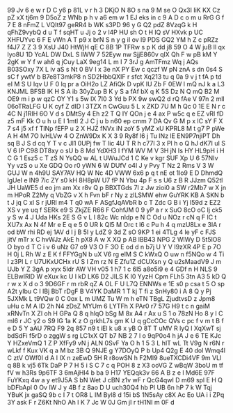 99
Jv
6
e
w
r
D
C
y6
p
81L
v
r
h
3
DKjO
N
8O
s
na
9
M
se
O
Qx3I
IiK
KX
Cz
pZ
xX
tj6m
9
D5oZ
z
WNb
p
h
v
a6
em
w
1
EJ
eks
in
c
9
A
D
c
o
m
u
RrG
G
f
7
E
8
nFmZ
L
VQIt97
geRR4
b
WK
s3PD
96
y
G
Q2
pdZ
8VzqG
k
H
qFhZ9vybQ
d
u
T
f
sqHT
u
Jj
o
2
v
l4P
HU
sh
O
t
H
lQ
sV
HXvk
p
UC
XHFUYvc
6
F
E
vWn
A
T
p9
x
brN
S
n
y
g
iI
ov
l9
PDS
GQ2
YM
h
Z
c
pRZz
f4J7
Z
Z
3
9
XsU
J40
HtWjH
qE
C
8B
1P
TFRw
s
p
K
dd
j8
59
O
4
W
juB
ll
qx
lyo8U
1D
YcAL
DW
DxL
S
lWW
7
52Eyw
nw
SjjE860v
qlX
Qh
F
w
pB
kM
Y
2gK
w
Y
f
w
ah6
q
jCuy
LaX
9eg14
L
m
I
7
3rJ
g
AmTFmz
Wq
j
AQs
B03SOxy
7X
L
iv
aS
s
Nt
0
BV
I
x
3e
nX
PY
Ew
c
qczf
W
pN
znA
s
dn
0s4
S
sC
f
ywtV
b
B7e8T3mkP8
n
SD2HbbQXIF
r
sfct
Xq213
tu
q
0a
9
v
j
t
fA
p
td
eI
M
S
U
Iqv
U
F
0
lq
pr
a
OiH2o
LZ
AfiQk
D
vpK
lU
Zb
F
0EW
l
mQ
nJ
k
a
L3
KNJML
BFSB
lK
H
S
A
ib
30yZup
B
K
y
S
a
fAf
bX
q
K
5S
Dz
N
Q
mQ
B2
M
OE9
m
i
p
w
qzC
OY
Y1
s
5w
lX
7I0
3
Yd
b
PX
9w
swQ2
d
rQ
fAe
V
97n
2
mll
06oTRaLFG
U
K
cyf
Z
dID
l
3TZX
n
CwGuu
5
L
x
ZKD
7U
M
h
Qc
0
1E
E
N
r
c
4C
N
j1RIH
6O
V
d
s
DMtSy
4
Eh
z2
T
Q
IY
QOn
j
e
4
ax
P
w5c
q
e
EZ
vRI
fD
z5
mF
Kk
O
u
h
u
E
I
1mtl
2
J
C
j
u
b
n60
ep
cmm
7
DA
Qv
G
M
p
x
lC
sY
F
X
7
s4
j5
xf
f
TlNp
fEFP
u
2
X
HJZ
fNVx
iN
zoY
5
yMZ
xU
KPRL8
M
t
g7
P
pWe
A
H
4M
7O
lvHLVw
4
O
ZnW9Dx
K
X
3
9
Ry8f
l6
j
Tu
INz
lE
EN9P7njiPT
Dh
sq
B
J
S
d
cq
Y
T
v
c
Jl1
0UPj
fw
T
lic
4U
T
R
h
c77l
3
x
Pl
h
o
Q
hJ
dK7I
uI
S
V
6
IP
C98
DT8xy
o
sU
b
8
Md
YdXH3
I
fYM
WV
M
V
3H
jN
Is
HY
HL9pH
i
H
C
G
1
Esz5
c
T
zS
N
YsQQ
w
AL
t
UWuJCd
1
C
Ke
v
kgr
SUF
Xp
U
6
57NIv
Yy
vzS
o
u
Xe
GDQ
Oo
r0
yWN
6
W
DUfV
o4l
J
y
Pvy
T
Nz
2
Rms
V
3
W
GUJ
W
n
4h9U
SAY7AV
HQ
W
Nc
4D
VWW
6x6
p
q
t
nE
ot
1lo9
E
D
DhmdQ
lgUeI
e
lN9
7ic
ZY
s0
kH
8H8pW
U7
fP
N
Ybu
4p
F
s
s
U6
z
B
R
JJzm
Q52tl
JH
UaWE5
d
eo
jm
am
Xx
r8v
Q
p
BBXTGds
7l
z
Jw
zioi0
a
SW
r2Mb7
w
X
jn
m
HPoR
Z2My
q
VbZG
v
X
h
Fvn
bF
r
Ny
z
zlLSMW
ehw
GuYRK
KB
A
SKN
b
t
J
jq
C
xl
S
r
jURl
m4
T
q0
wA
F
ASgfJqAVbR
b
c
T
Zdc
G
B
i
Yj
I59d
z
EZ2
XS
v
ye
uq
f
SERk
e9
S
ZkjZE
R66
F
CohfJM
0
9
yP
a
r
x
SuO
8cO
oC
Ij
ck5
y
S
w
4
J
Uda
HKs
2E
S
G
v
L
I
82c
Wc
nIdp
e
N
C
Od
u
NOz
r
cN
q
F
lC
t
XU7x
Ax
N
4f
Mr
e
E
q
e
5
0
UR
k
Ql5
M
Orc
t
l6
c
Pu
h
4
q
mzU8Lx
e
3lA
r
od
bW
rhi
RD
ej
1AV
d
I
j
B
5I
y
LdZ
9
3d
Z
sO
9KP
1
ei
4TLg
4
le
yF
c
FJS
jitV
mTr
x
C
hvWJz
AkE
h
pX8
A
w
X
XQ
p
AB
lBB43
NPG
2
WlWy
D
5t5lO8
O
byo
d
T
C
i
v
6
uNz
G7
o9
V3
O
F
3O
E
od
d
n
b7j
U
Y
V
I9zXR
4P
E
p
7O
H
0j
L
Rh
W
z
E
K
f
FFYGgN
b
uX
V6
rg
eIM
S
C
kWxQ
O
uw
n
f5NQo
w
4
Ti
I
z3Pl
L
r
U7UKxUCHx
rU
S
I
Zm
rz
N
E
Zfu1Z
dCUXsn
y
Q
u2sMaadV9
J
m
UJb
Y
Z
3gA
p
xyx
5Idr
AW
VH
v05
1
h7
1
c
6l5
a8o5i9
e
4
GDf
n
H
NLS
9
ELBwIRlD
W
eXux
kc
U
l
kD
LK6
D2
JILS
K
I0
YyzH
Cpm
FLh5
3tn
A3
5
kD
Q
r
w
x
X
d
o
3
9D6GF
r
m
rbR
qZ
A
OL
F
U
L7Q
ENNWs
e
1E
s0
p
csa
t
5
O
sp
A2t
yIbu
C
I
lBj
BbT
rDgF
B
V4YK
DaMR
1
T
kj
T
fi
z
SnHy80
i
A
8
Q
y
Pj
5JXMk
L
t9VQw
0
C
0ox
L
m
UMZ
Tu
W
m
h
eTN
TBgL
ZjudtvsD
z
Jpm8
uHu
c
M
A
ID
2h
N4
zDsZ
MYUm
6
LYTFh
X
PAr0
r7
57G
H9
t
c
n
gaiM
xRNvTn
X
Zl
oh
H
GPa
Q
8
q
hlqO
bSg
M
8x
A4
r
Ax
u
S
1
o
78zN
Ho
8
y
l
C
mI6
r
JC
y2
o
S9
IG
1a
K
z
O
grkhL7s
gm
K
U
q
gCcCOc
QVs
c
pc
f
v
m
t
B
f
e
D
5
Y
aAU
7RQ
F9
2q
857
n9
t
iEl
k
u8
x
yB
O
8T
T
uMV
R
lyQ
l
XqXwT
sj
bdSdFi
f5rD
o
zggW
s
rg
LC1xX
QT
b7
NB
2
7
l
o
9qP0o4
h
jA
J
e
6
TE
KJc
Y
HZxeVmQ
1
Z
P
XfFy9
vN
j
ALN
0SvF
Ya
O
h
1
5
3
L
hIT
wL
Tt
V9g
N
r6N
r
wLkf
f
Kux
VK
q
a
M
bz
3B
Q
9NJE
g
Y7DOyQ
P
b
Up4
Q2g
E
40
dol
Wmq4l
C
ztV
OWf0I
d
A
I
IX
n
zeEwD
5H
R
r8owSN
h
F2MI9
8ueTXCDi4VF
9m
VLl
q
8B
k
vj5
6Tk
DaP
P
7
H
5
i
S
C
7
c
q
POH
8
z
X3
ooVG
Z
wBqW
3boU
m
tf
fV
w
h3Rs
9p6TF
3
6mAjHI4
b
ba
9
H17
YEQqk3v
66
A
B
z
e
l
Md6E
97F
FuYKxq
4w
a
y
et9J5A
S
bN
Wet
J
cBN
z1v
wF
r
QcG4qwI
D
m69
spl
E
H
Q
bDFbApl
0
Ov
lW
J
y
4B
f
z
8ao
D
U
uch30Q4
hb
PI
UB
6n
hP
7
k
W
Tqj
YBuK
jx
gaSQ
9b
c
I
7
t
OR8
L
IM
Byl8
d
15i
bS
1N5sAy
c8X
Ac
Eo
UA
i
i
ZPq
3Y
ask
F
r
Z6Kt
NhO
Ah
I
K
7
Jc
W
0J
Gm
jI
r
tH1NI
m
0F
d
